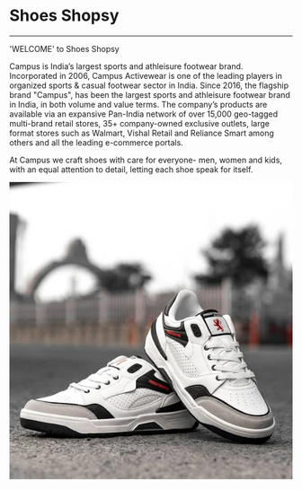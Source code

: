  # Shoes Shopsy 

---

'WELCOME' to Shoes Shopsy 

Campus is India’s largest sports and athleisure footwear brand. Incorporated in 2006, Campus Activewear is one of the leading players in organized sports & casual footwear sector in India. Since 2016, the flagship brand "Campus", has been the largest sports and athleisure footwear brand in India, in both volume and value terms. The company’s products are available via an expansive Pan-India network of over 15,000 geo-tagged multi-brand retail stores, 35+ company-owned exclusive outlets, large format stores such as Walmart, Vishal Retail and Reliance Smart among others and all the leading e-commerce portals.

At Campus we craft shoes with care for everyone- men, women and kids, with an equal attention to detail, letting each shoe speak for itself. 

![shop piece](./img/1no.webp)